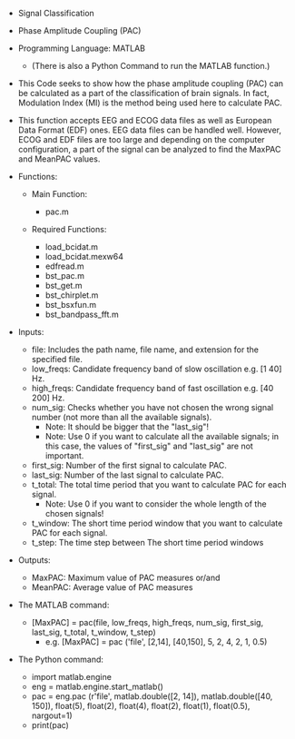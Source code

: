 - Signal Classification
- Phase Amplitude Coupling (PAC)


- Programming Language: MATLAB
  - (There is also a Python Command to run the MATLAB function.)

- This Code seeks to show how the phase amplitude coupling (PAC) can be calculated as a part of the classification of brain signals. In fact, Modulation Index (MI) is the method being used here to calculate PAC.

- This function accepts EEG and ECOG data files as well as European Data Format (EDF) ones. 
EEG data files can be handled well. However, ECOG and EDF files are too large and depending on the computer configuration, a part of the signal can be analyzed to find the MaxPAC and MeanPAC values.

- Functions:

  - Main Function:
    - pac.m

  - Required Functions:
    -	load_bcidat.m
    -	load_bcidat.mexw64
    -	edfread.m
    -	bst_pac.m
    -	bst_get.m
    -	bst_chirplet.m
    -	bst_bsxfun.m
    -	bst_bandpass_fft.m

- Inputs:
  - file: Includes the path name, file name, and extension for the specified file.
  - low_freqs: Candidate frequency band of slow oscillation e.g. [1 40] Hz.
  - high_freqs: Candidate frequency band of fast oscillation e.g. [40 200] Hz.
  - num_sig: Checks whether you have not chosen the wrong signal number (not more than all the available signals).
    - Note: It should be bigger that the "last_sig"!
    - Note: Use 0 if you want to calculate all the available signals; in this case, the values of "first_sig" and "last_sig" are not important.
  - first_sig: Number of the first signal to calculate PAC.
  - last_sig: Number of the last signal to calculate PAC.
  - t_total: The total time period that you want to calculate PAC for each signal.
    - Note: Use 0 if you want to consider the whole length of the chosen signals!
  - t_window: The short time period window that you want to calculate PAC for each signal.
  - t_step: The time step between The short time period windows

- Outputs:
  - MaxPAC: Maximum value of PAC measures
  or/and
  - MeanPAC: Average value of PAC measures

- The MATLAB command:
  - [MaxPAC] = pac(file, low_freqs, high_freqs, num_sig, first_sig, last_sig, t_total, t_window, t_step)
    - e.g. [MaxPAC] = pac ('file', [2,14], [40,150], 5, 2, 4, 2, 1, 0.5)

- The Python command:
  - import matlab.engine
  - eng = matlab.engine.start_matlab()
  - pac = eng.pac (r'file', matlab.double([2, 14]), matlab.double([40, 150]), float(5), float(2), float(4), float(2), float(1), float(0.5), nargout=1)
  - print(pac)
